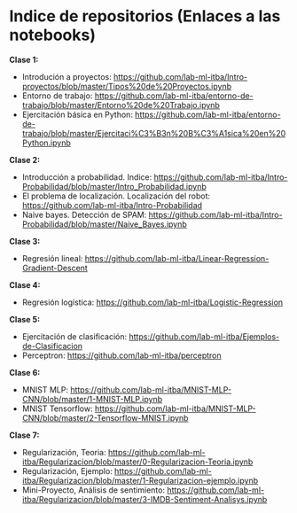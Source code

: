 # Indice de repositorios (Enlaces a las notebooks)
**Clase 1:**
- Introdución a proyectos: https://github.com/lab-ml-itba/Intro-proyectos/blob/master/Tipos%20de%20Proyectos.ipynb
- Entorno de trabajo: https://github.com/lab-ml-itba/entorno-de-trabajo/blob/master/Entorno%20de%20Trabajo.ipynb
- Ejercitación básica en Python: https://github.com/lab-ml-itba/entorno-de-trabajo/blob/master/Ejercitaci%C3%B3n%20B%C3%A1sica%20en%20Python.ipynb

**Clase 2:**
- Introducción a probabilidad. Indice: https://github.com/lab-ml-itba/Intro-Probabilidad/blob/master/Intro_Probabilidad.ipynb
- El problema de localización. Localización del robot: https://github.com/lab-ml-itba/Intro-Probabilidad
- Naive bayes. Detección de SPAM: https://github.com/lab-ml-itba/Intro-Probabilidad/blob/master/Naive_Bayes.ipynb

**Clase 3:**
- Regresión lineal: https://github.com/lab-ml-itba/Linear-Regression-Gradient-Descent

**Clase 4:**
- Regresión logística: https://github.com/lab-ml-itba/Logistic-Regression

**Clase 5:**
- Ejercitación de clasificación: https://github.com/lab-ml-itba/Ejemplos-de-Clasificacion
- Perceptron: https://github.com/lab-ml-itba/perceptron

**Clase 6:**
- MNIST MLP: https://github.com/lab-ml-itba/MNIST-MLP-CNN/blob/master/1-MNIST-MLP.ipynb
- MNIST Tensorflow: https://github.com/lab-ml-itba/MNIST-MLP-CNN/blob/master/2-Tensorflow-MNIST.ipynb

**Clase 7:**
- Regularización, Teoria: https://github.com/lab-ml-itba/Regularizacion/blob/master/0-Regularizacion-Teoria.ipynb
- Regularización, Ejemplo: https://github.com/lab-ml-itba/Regularizacion/blob/master/1-Regularizacion-ejemplo.ipynb
- Mini-Proyecto, Análisis de sentimiento: https://github.com/lab-ml-itba/Regularizacion/blob/master/3-IMDB-Sentiment-Analisys.ipynb


